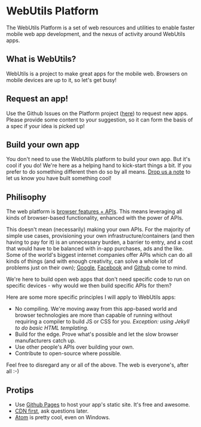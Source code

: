 # WebUtils Platform

The WebUtils Platform is a set of web resources and utilities to enable faster mobile web app development, and the nexus of activity around WebUtils apps.

## What is WebUtils?

WebUtils is a project to make great apps for the mobile web. Browsers on mobile devices are up to it, so let's get busy!

## Request an app!

Use the Github Issues on the Platform project ([here](https://github.com/WebUtils/Platform/issues)) to request new apps. Please provide some content to your suggestion, so it can form the basis of a spec if your idea is picked up!

## Build your own app

You don't need to use the WebUtils platform to build your own app. But it's cool if you do! We're here as a helping hand to kick-start things a bit. If you prefer to do something different then do so by all means. [Drop us a note](https://github.com/WebUtils/Platform/issues) to let us know you have built something cool!

## Philisophy

The web platform is [browser features + APIs](http://chris-alexander.co.uk/on-engineering/this-is-also-the-web-platform/). This means leveraging all kinds of browser-based functionality, enhanced with the power of APIs.

This doesn't mean (necessarily) making your own APIs. For the majority of simple use cases, provisioning your own infrastructure/containers (and then having to pay for it) is an unnecessary burden, a barrier to entry, and a cost that would have to be balanced with in-app purchases, ads and the like. Some of the world's biggest internet companies offer APIs which can do all kinds of things (and with enough creativity, can solve a whole lot of problems just on their own); [Google](https://developers.google.com/), [Facebook](https://developers.facebook.com/) and [Github](https://developer.github.com/) come to mind.

We're here to build open web apps that don't need specific code to run on specific devices - why would we then build specific APIs for them?

Here are some more specific principles I will apply to WebUtils apps:

* No compiling. We're moving away from this app-based world and browser technologies are more than capable of running without requiring a compiler to build JS or CSS for you. *Exception: using Jekyll to do basic HTML templating.*
* Build for the edge. Prove what's possible and let the slow browser manufacturers catch up.
* Use other people's APIs over building your own.
* Contribute to open-source where possible.

Feel free to disregard any or all of the above. The web is everyone's, after all :-)

## Protips

* Use [Github Pages](https://pages.github.com/) to host your app's static site. It's free and awesome.
* [CDN first](https://developers.google.com/speed/libraries/), ask questions later.
* [Atom](https://atom.io/) is pretty cool, even on Windows.

